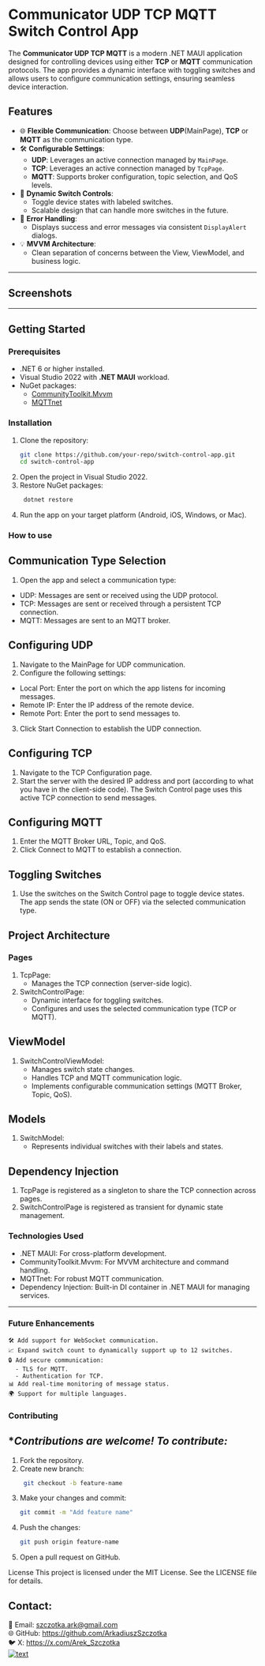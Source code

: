 # **Communicator UDP TCP MQTT Switch Control App**

The **Communicator UDP TCP MQTT** is a modern .NET MAUI application designed for controlling devices using either **TCP** or **MQTT** communication protocols. The app provides a dynamic interface with toggling switches and allows users to configure communication settings, ensuring seamless device interaction.

## **Features**

- 🌐 **Flexible Communication**: Choose between **UDP**(MainPage), **TCP** or **MQTT** as the communication type.
- 🛠️ **Configurable Settings**:
  - **UDP**: Leverages an active connection managed by `MainPage`.
  - **TCP**: Leverages an active connection managed by `TcpPage`.
  - **MQTT**: Supports broker configuration, topic selection, and QoS levels.
- 🔄 **Dynamic Switch Controls**: 
  - Toggle device states with labeled switches.
  - Scalable design that can handle more switches in the future.
- 📜 **Error Handling**:
  - Displays success and error messages via consistent `DisplayAlert` dialogs.
- 💡 **MVVM Architecture**:
  - Clean separation of concerns between the View, ViewModel, and business logic.

---

## **Screenshots**


---

## **Getting Started**

### **Prerequisites**
- .NET 6 or higher installed.
- Visual Studio 2022 with **.NET MAUI** workload.
- NuGet packages:
  - [CommunityToolkit.Mvvm](https://www.nuget.org/packages/CommunityToolkit.Mvvm)
  - [MQTTnet](https://www.nuget.org/packages/MQTTnet)

### **Installation**
1. Clone the repository:
   ```bash
   git clone https://github.com/your-repo/switch-control-app.git
   cd switch-control-app
   ```
2. Open the project in Visual Studio 2022.
3. Restore NuGet packages:
    ```bash
     dotnet restore
    ```
4. Run the app on your target platform (Android, iOS, Windows, or Mac).


### **How to use**


## **Communication** Type Selection
1. Open the app and select a communication type:
 - UDP: Messages are sent or received using the UDP protocol.
 - TCP: Messages are sent or received through a persistent TCP connection.
 - MQTT: Messages are sent to an MQTT broker.

## **Configuring UDP**
1. Navigate to the MainPage for UDP communication.
2. Configure the following settings:
 - Local Port: Enter the port on which the app listens for incoming messages.
 - Remote IP: Enter the IP address of the remote device.
 - Remote Port: Enter the port to send messages to.
3. Click Start Connection to establish the UDP connection.

## **Configuring TCP**
1. Navigate to the TCP Configuration page.
2. Start the server with the desired IP address and port (according to what you have in the client-side code).
The Switch Control page uses this active TCP connection to send messages.

## **Configuring MQTT**
1. Enter the MQTT Broker URL, Topic, and QoS.
2. Click Connect to MQTT to establish a connection.

## **Toggling Switches**
1. Use the switches on the Switch Control page to toggle device states.
The app sends the state (ON or OFF) via the selected communication type.



## **Project Architecture**
### **Pages**

1. TcpPage:
   - Manages the TCP connection (server-side logic).
2. SwitchControlPage:
   - Dynamic interface for toggling switches.
   - Configures and uses the selected communication type (TCP or MQTT).

## **ViewModel**
1. SwitchControlViewModel:
   - Manages switch state changes.
   - Handles TCP and MQTT communication logic.
   - Implements configurable communication settings (MQTT Broker, Topic, QoS).

## **Models**
1. SwitchModel:
   - Represents individual switches with their labels and states.

## **Dependency Injection**
1. TcpPage is registered as a singleton to share the TCP connection across pages.
2. SwitchControlPage is registered as transient for dynamic state management.


### **Technologies Used**
  - .NET MAUI: For cross-platform development.
  - CommunityToolkit.Mvvm: For MVVM architecture and command handling.
  - MQTTnet: For robust MQTT communication.
  - Dependency Injection: Built-in DI container in .NET MAUI for managing services.
    
---


### **Future Enhancements**
    🛠️ Add support for WebSocket communication.
    📈 Expand switch count to dynamically support up to 12 switches.
    🔒 Add secure communication:
      - TLS for MQTT.
      - Authentication for TCP.
    📊 Add real-time monitoring of message status.
    🌍 Support for multiple languages.

### **Contributing**

## **Contributions are welcome! To contribute:*

1. Fork the repository.
2. Create new branch:
   ```bash
    git checkout -b feature-name
   ```
3. Make your changes and commit:
    ```bash
    git commit -m "Add feature name"
    ```
4. Push the changes:
    ```bash
    git push origin feature-name
    ```
5. Open a pull request on GitHub.

License
This project is licensed under the MIT License. See the LICENSE file for details.

## **Contact:**
  📧 Email: szczotka.ark@gmail.com <br>
  🌐 GitHub: https://github.com/ArkadiuszSzczotka <br>
  🐦 X: https://x.com/Arek_Szczotka <br>
    [![text](https://img.shields.io/badge/LinkedIn-0077B5?style=for-the-badge&logo=linkedin&logoColor=white)](https://www.linkedin.com/in/arkadiusz-szczotka-b48601233/)
